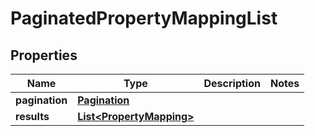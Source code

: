 

# PaginatedPropertyMappingList


## Properties

| Name | Type | Description | Notes |
|------------ | ------------- | ------------- | -------------|
|**pagination** | [**Pagination**](Pagination.md) |  |  |
|**results** | [**List&lt;PropertyMapping&gt;**](PropertyMapping.md) |  |  |



